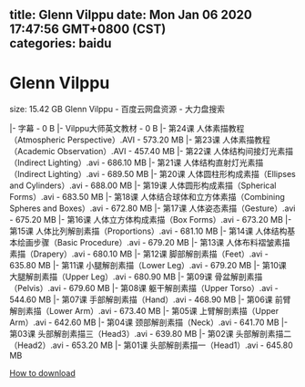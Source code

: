 
title: Glenn Vilppu
date: Mon Jan 06 2020 17:47:56 GMT+0800 (CST)    
categories: baidu
---

# Glenn Vilppu
size: 15.42 GB
 Glenn Vilppu - 百度云网盘资源 - 大力盘搜索
 
|- 字幕 - 0 B
|- Vilppu大师英文教材 - 0 B
|- 第24课 人体素描教程（Atmospheric Perspective）.AVI - 573.20 MB
|- 第23课 人体素描教程（Academic Observation）.AVI - 457.40 MB
|- 第22课 人体结构间接灯光素描（Indirect Lighting）.avi - 686.10 MB
|- 第21课 人体结构直射灯光素描（Indirect Lighting）.avi - 689.50 MB
|- 第20课 人体圆柱形构成素描（Ellipses and Cylinders）.avi - 688.00 MB
|- 第19课 人体圆形构成素描（Spherical Forms）.avi - 683.50 MB
|- 第18课 人体结合球体和立方体素描（Combining Spheres and Boxes）.avi - 672.80 MB
|- 第17课 人体姿态素描（Gesture）.avi - 675.20 MB
|- 第16课 人体立方体构成素描（Box Forms）.avi - 673.20 MB
|- 第15课 人体比列解剖素描（Proportions）.avi - 681.10 MB
|- 第14课 人体结构基本绘画步骤（Basic Procedure）.avi - 679.20 MB
|- 第13课 人体布料褶皱素描素描（Drapery）.avi - 680.10 MB
|- 第12课 脚部解剖素描（Feet）.avi - 635.80 MB
|- 第11课 小腿解剖素描（Lower Leg）.avi - 679.20 MB
|- 第10课 大腿解剖素描（Upper Leg）.avi - 680.90 MB
|- 第09课 骨盆解剖素描（Pelvis）.avi - 679.60 MB
|- 第08课 躯干解剖素描（Upper Torso）.avi - 544.60 MB
|- 第07课 手部解剖素描（Hand）.avi - 468.90 MB
|- 第06课 前臂解剖素描（Lower Arm）.avi - 673.40 MB
|- 第05课 上臂解剖素描（Upper Arm）.avi - 642.60 MB
|- 第04课 颈部解剖素描（Neck）.avi - 641.70 MB
|- 第03课 头部解剖素描三（Head3）.avi - 639.80 MB
|- 第02课 头部解剖素描二（Head2）.avi - 653.20 MB
|- 第01课 头部解剖素描一（Head1）.avi - 645.80 MB

[How to download](https://bpcam.bemobtrk.com/go/2ceec3aa-1ca2-46d6-b9ff-aaa5c184517c?jno=1544)